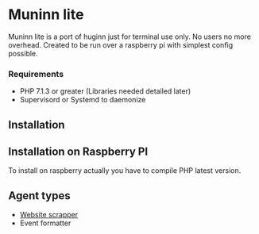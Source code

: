 # Muninn lite

Muninn lite is a port of huginn just for terminal use only. No users no more overhead. Created to be run over a raspberry pi with simplest config possible. 

### Requirements

* PHP 7.1.3 or greater (Libraries needed detailed later)
* Supervisord or Systemd to daemonize

## Installation

## Installation on Raspberry PI

To install on raspberry actually you have to compile PHP latest version.

## Agent types

* [Website scrapper](docs/website-scrapper.md)
* Event formatter